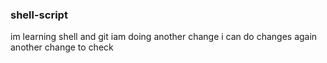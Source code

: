 ### shell-script
im learning shell and git
iam doing another change
i can do changes again
another change to check
